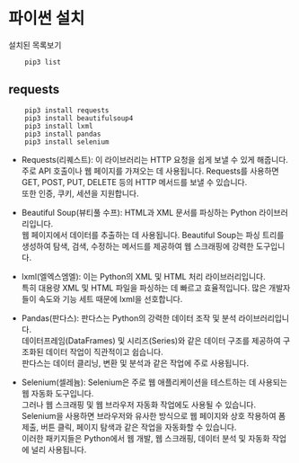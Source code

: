 # 파이썬 설치

설치된 목록보기
````
    pip3 list
````

## requests
````
    pip3 install requests
    pip3 install beautifulsoup4
    pip3 install lxml
    pip3 install pandas
    pip3 install selenium
````

* Requests(리퀘스트): 이 라이브러리는 HTTP 요청을 쉽게 보낼 수 있게 해줍니다.   
주로 API 호출이나 웹 페이지를 가져오는 데 사용됩니다. Requests를 사용하면 GET, POST, PUT, DELETE 등의 HTTP 메서드를 보낼 수 있습니다.   
또한 인증, 쿠키, 세션을 지원합니다.   
   
* Beautiful Soup(뷰티풀 수프): HTML과 XML 문서를 파싱하는 Python 라이브러리입니다.   
웹 페이지에서 데이터를 추출하는 데 사용됩니다. Beautiful Soup는 파싱 트리를 생성하여 탐색, 검색, 수정하는 메서드를 제공하여 웹 스크래핑에 강력한 도구입니다.   
   
* lxml(엘엑스엠엘): 이는 Python의 XML 및 HTML 처리 라이브러리입니다.   
특히 대용량 XML 및 HTML 파일을 파싱하는 데 빠르고 효율적입니다. 많은 개발자들이 속도와 기능 세트 때문에 lxml을 선호합니다.   
   
* Pandas(판다스): 판다스는 Python의 강력한 데이터 조작 및 분석 라이브러리입니다.   
데이터프레임(DataFrames) 및 시리즈(Series)와 같은 데이터 구조를 제공하여 구조화된 데이터 작업이 직관적이고 쉽습니다.   
판다스는 데이터 클리닝, 변환 및 분석과 같은 작업에 주로 사용됩니다.   
   
* Selenium(셀레늄): Selenium은 주로 웹 애플리케이션을 테스트하는 데 사용되는 웹 자동화 도구입니다.   
그러나 웹 스크래핑 및 웹 브라우저 자동화 작업에도 사용될 수 있습니다.   
Selenium을 사용하면 브라우저와 유사한 방식으로 웹 페이지와 상호 작용하여 폼 제출, 버튼 클릭, 페이지 탐색과 같은 작업을 자동화할 수 있습니다.   
이러한 패키지들은 Python에서 웹 개발, 웹 스크래핑, 데이터 분석 및 자동화 작업에 널리 사용됩니다.   









